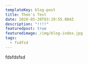 ```yaml
---
templateKey: blog-post
title: Theo's Test
date: 2020-05-20T03:19:55.084Z
description: "!!!!"
featuredpost: true
featuredimage: /img/blog-index.jpg
tags:
  - fsdfsd
---
```

fdsfdsfsd